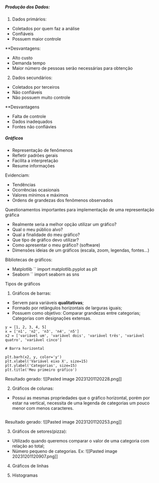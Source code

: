 ##### Produção dos Dados:
1. Dados primários:
- Coletados por quem faz a análise
- Confiáveis
- Possuem maior controle

**Desvantagens:
- Alto custo
- Demanda tempo
- Maior número de pessoas serão necessárias para obtenção

2. Dados secundários:
- Coletados por terceiros
- Não confiáveis
- Não possuem muito controle

**Desvantagens
- Falta de controle
- Dados inadequados
- Fontes não confiávies

##### Gráficos

* Representação de fenômenos
* Refletir padrões gerais
* Facilita a interpretação
* Resume informações

Evidenciam: 
- Tendências
- Ocorrências ocasionais
- Valores mínimos e máximos
- Ordens de grandezas dos fenômenos observados

Questionamentos importantes para implementação de uma representação gráfica
- Realmente seria a melhor opção utilizar um gráfico?
- Qual o meu público alvo?
- Qual a finalidade do meu gráfico?
- Que tipo de gráfico devo utilizar?
- Como apresentar o meu gráfico? (software)
- Dimensões ideias de um gráficos (escala, zoom, legendas, fontes...)

Bibliotecas de gráficos:
- Matplotlib `` import matplotlib.pyplot as plt
- Seaborn `` import seaborn as sns

Tipos de gráficos
1. Gráficos de barras:
- Servem para variáveis __qualitativas__;
- Formado por retângulos horizontais de larguras iguais;
- Possuem como objetivo: Comparar grandezas entre categorias; Categorias com designações extensas.
```
y = [1, 2, 3, 4, 5]
x = ['n1', 'n2', 'n3', 'n4', 'n5']
x2 = ['variável um', 'variável dois', 'variável três', 'variável quatro', 'variável cinco']

# Barra horizontal

plt.barh(x2, y, color='y')
plt.xlabel('Variável eixo X', size=15)
plt.ylabel('Categorias', size=15)
plt.title('Meu primeiro gráfico')
```
Resultado gerado:
![[Pasted image 20231201120228.png]]

2. Gráficos de colunas:
- Possui as mesmas propriedades que o gráfico horizontal, porém por estar na vertical, necessita de uma legenda de categorias um pouco menor com menos caracteres.
```

```
Resultado gerado:
![[Pasted image 20231201120253.png]]

3. Gráficos de setores(pizza):
- Utilizado quando queremos comparar o valor de uma categoria com relação ao total;
- Número pequeno de categorias.
Ex:
![[Pasted image 20231201120907.png]]

4. Gráficos de linhas

5. Histogramas